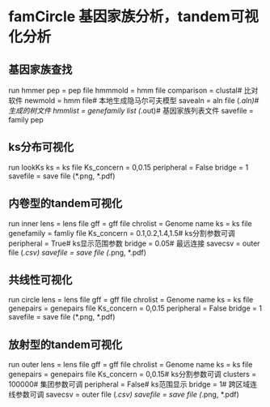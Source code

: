 # famCircle 基因家族分析，tandem可视化分析

## 基因家族查找
run hmmer 
pep = pep file
hmmmold = hmm file
comparison = clustal# 比对软件
newmold = hmm file# 本地生成隐马尔可夫模型
savealn = aln file (*.aln)# 生成的树文件
hmmlist = genefamily list (*.out)# 基因家族列表文件
savefile = family pep

## ks分布可视化
run lookKs
ks = ks file
Ks_concern = 0,0.15
peripheral = False
bridge = 1
savefile = save file (*.png, *.pdf)

## 内卷型的tandem可视化
run inner
lens = lens file
gff = gff file
chrolist = Genome name
ks = ks file
genefamily = famliy file
Ks_concern = 0.1,0.2,1.4,1.5# ks分割参数可调
peripheral = True# ks显示范围参数
bridge = 0.05# 最远连接
savecsv = outer file (*.csv)
savefile = save file (*.png, *.pdf)

## 共线性可视化
run circle
lens = lens file
gff = gff file
chrolist = Genome name
ks = ks file
genepairs = genepairs file
Ks_concern = 0,0.15
peripheral = False
bridge = 1
savefile = save file (*.png, *.pdf)

## 放射型的tandem可视化
run outer
lens = lens file
gff = gff file
chrolist = Genome name
ks = ks file
genepairs = genepairs file
Ks_concern = 0,0.15# ks分割参数可调
clusters = 100000# 集团参数可调
peripheral = False# ks范围显示
bridge = 1# 跨区域连线参数可调
savecsv = outer file (*.csv)
savefile = save file (*.png, *.pdf)
